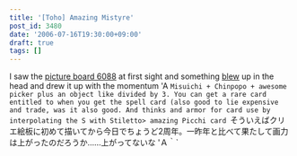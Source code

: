 ```yaml
---
title: '[Toho] Amazing Mistyre'
post_id: 3480
date: '2006-07-16T19:30:00+09:00'
draft: true
tags: []
---
```


I saw the [picture board 6088](http://coolier.sytes.net:8080/oekaki_03/043.html) at first sight and something [blew](http://coolier.sytes.net:8080/oekaki_03/043.html) up in the head and drew it up with the momentum 'A `Misuichi + Chinpopo + awesome picker plus an object like divided by 3. You can get a rare card entitled to when you get the spell card (also good to lie expensive and trade, was it also good. And thinks and armor for card use by interpolating the S with Stiletto> amazing Picchi card `そういえばクリエ絵板に初めて描いてから今日でちょうど2周年。一昨年と比べて果たして画力は上がったのだろうか……上がってないな 'Ａ｀`
